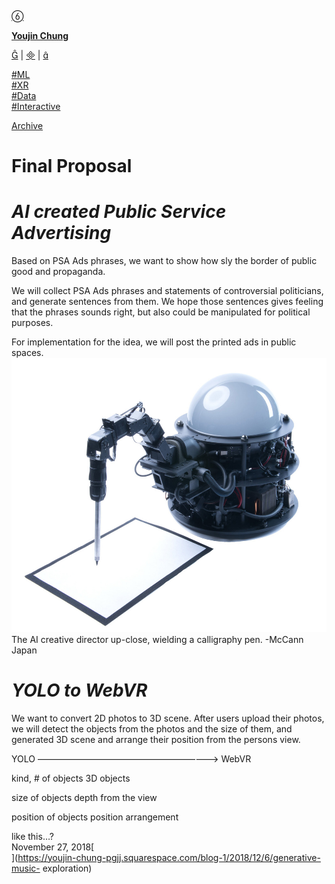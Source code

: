 [ ](https://cargo.site)

[ ︎ ](/Left-Nav)

[ ]()

**[Youjin Chung](Home)**  
  
[︎](https://www.linkedin.com/in/youjin-chung/) | [︎](mailto:yjc433@nyu.edu) | [︎](https://github.com/youjinChung)   
  
[#ML](https://youjin.io/ML)  
[#XR](https://youjin.io/XR)  
[#Data](https://youjin.io/Data)  
[#Interactive](https://youjin.io/Interactive)  
  
[Archive](blog-1)  
  
  
  
**[](Resume)**[](https://www.linkedin.com/in/youjin-chung/)

# Final Proposal

#  _AI created Public Service Advertising_

  
Based on PSA Ads phrases, we want to show how sly the border of public good
and propaganda.  
  
We will collect PSA Ads phrases and statements of controversial politicians,
and generate sentences from them. We hope those sentences gives feeling that
the phrases sounds right, but also could be manipulated for political
purposes.  
  
For implementation for the idea, we will post the printed ads in public
spaces.  
![](../images/Machine-Learning-for-the-Web/0.jpg)  
The AI creative director up-close, wielding a calligraphy pen. -McCann Japan  

# _YOLO to WebVR_

  
We want to convert 2D photos to 3D scene. After users upload their photos, we
will detect the objects from the photos and the size of them, and generated 3D
scene and arrange their position from the persons view.  
  
YOLO —————————————————————> WebVR  
  
kind, # of objects 3D objects  
  
size of objects depth from the view  
  
position of objects position arrangement  
  
like this…?  
November 27, 2018[  
](https://youjin-chung-pgjj.squarespace.com/blog-1/2018/12/6/generative-music-
exploration)

